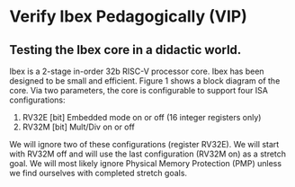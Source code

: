 # Verify Ibex Pedagogically (VIP)

## Testing the Ibex core in a didactic world.

Ibex is a 2-stage in-order 32b RISC-V processor core. Ibex has been designed to be small and efficient. ​Figure 1 shows a block diagram of the core. Via two parameters, the core is configurable to support four ISA configurations:

1. RV32E [bit] Embedded mode on or off (16 integer registers only)
2. RV32M [bit] Mult/Div on or off

We will ignore two of these configurations (register RV32E). We will start with RV32M off and will use the last configuration (RV32M on) as a stretch goal. We will most likely ignore Physical Memory Protection (PMP) unless we find ourselves with completed stretch goals.

